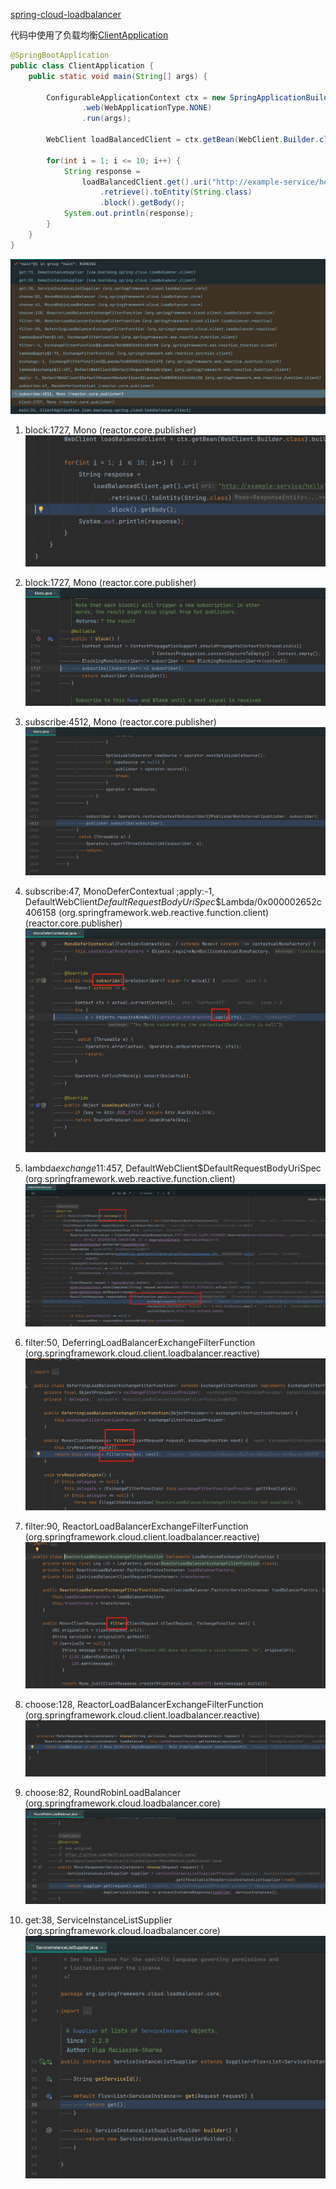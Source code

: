 [spring-cloud-loadbalancer](https://www.baeldung.com/spring-cloud-load-balancer)


代码中使用了负载均衡[ClientApplication](spring-cloud-loadbalancer-client/src/main/java/com/baeldung/spring/cloud/loadbalancer/client/ClientApplication.java)

```java
@SpringBootApplication
public class ClientApplication {
    public static void main(String[] args) {

        ConfigurableApplicationContext ctx = new SpringApplicationBuilder(ClientApplication.class)
                .web(WebApplicationType.NONE)
                .run(args);

        WebClient loadBalancedClient = ctx.getBean(WebClient.Builder.class).build();

        for(int i = 1; i <= 10; i++) {
            String response =
                loadBalancedClient.get().uri("http://example-service/hello")
                    .retrieve().toEntity(String.class)
                    .block().getBody();
            System.out.println(response);
        }
    }
}

```
![Alt text](image-3.png)

1. block:1727, Mono (reactor.core.publisher) ![block:1727, Mono (reactor.core.publisher)](image.png)

2. block:1727, Mono (reactor.core.publisher) ![Alt text](image-1.png)
3. subscribe:4512, Mono (reactor.core.publisher)![Alt text](image-2.png)
4. subscribe:47, MonoDeferContextual ;apply:-1, DefaultWebClient$DefaultRequestBodyUriSpec$$Lambda/0x000002652c406158 (org.springframework.web.reactive.function.client)(reactor.core.publisher)![Alt text](image-4.png)
5. lambda$exchange$11:457, DefaultWebClient$DefaultRequestBodyUriSpec (org.springframework.web.reactive.function.client) ![Alt text](image-5.png)
6. filter:50, DeferringLoadBalancerExchangeFilterFunction (org.springframework.cloud.client.loadbalancer.reactive)
![Alt text](image-6.png)

7. filter:90, ReactorLoadBalancerExchangeFilterFunction (org.springframework.cloud.client.loadbalancer.reactive) ![Alt text](image-7.png)

8. choose:128, ReactorLoadBalancerExchangeFilterFunction (org.springframework.cloud.client.loadbalancer.reactive)![Alt text](image-8.png)

9. choose:82, RoundRobinLoadBalancer (org.springframework.cloud.loadbalancer.core) ![Alt text](image-9.png)

10. get:38, ServiceInstanceListSupplier (org.springframework.cloud.loadbalancer.core) ![Alt text](image-10.png)